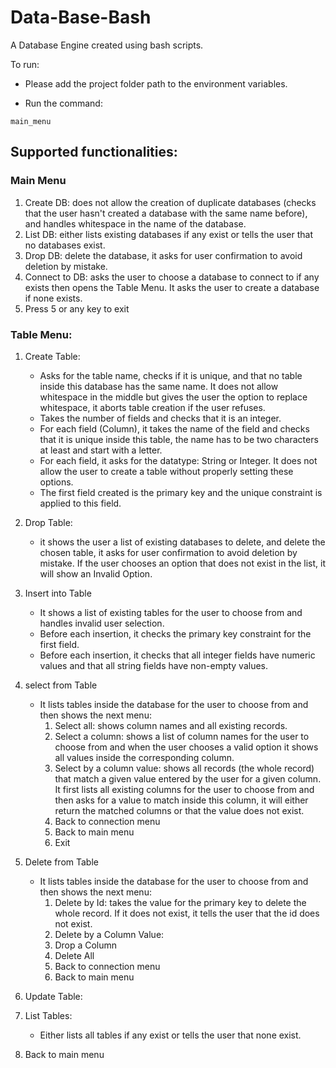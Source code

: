 # Data-Base-Bash

A Database Engine created using bash scripts.

To run:

- Please add the project folder path to the environment variables.

- Run the command: 

`main_menu`

## Supported functionalities:

### Main Menu
1) Create DB: does not allow the creation of duplicate databases (checks that the user hasn't created a database with the same name before), and handles whitespace in the name of the database.
2) List DB: either lists existing databases if any exist or tells the user that no databases exist. 	
3) Drop DB: delete the database, it asks for user confirmation to avoid deletion by mistake.
4) Connect to DB: asks the user to choose a database to connect to if any exists then opens the Table Menu. It asks the user to create a database if none exists. 
5) Press 5 or any key to exit

### Table Menu:
1) Create Table:
   - Asks for the table name, checks if it is unique, and that no table inside this database has the same name. It does not allow whitespace in the middle but gives the user the option to replace whitespace, it aborts table creation if the user refuses.
   - Takes the number of fields and checks that it is an integer.
   - For each field (Column), it takes the name of the field and checks that it is unique inside this table, the name has to be two characters at least and start with a letter.
   - For each field, it asks for the datatype: String or Integer. It does not allow the user to create a table without properly setting these options.
   - The first field created is the primary key and the unique constraint is applied to this field.
2) Drop Table:
   - it shows the user a list of existing databases to delete, and delete the chosen table, it asks for user confirmation to avoid deletion by mistake.	If the user chooses an option that does not exist in the list, it will show an Invalid Option.        
3) Insert into Table 
    - It shows a list of existing tables for the user to choose from and handles invalid user selection.
    - Before each insertion, it checks the primary key constraint for the first field. 
    - Before each insertion, it checks that all integer fields have numeric values and that all string fields have non-empty values.
4) select from Table
   - It lists tables inside the database for the user to choose from and then shows the next menu:
     1) Select all: shows column names and all existing records.		    
     2) Select a column: shows a list of column names for the user to choose from and when the user chooses a valid option it shows all values inside the corresponding column.	    
     3) Select by a column value: shows all records (the whole record) that match a given value entered by the user for a given column. It first lists all existing columns for the user to choose from and then asks for a value to match inside this column, it will either return the matched columns or that the value does not exist.
     4) Back to connection menu
     5) Back to main menu
     6) Exit
5) Delete from Table
    - It lists tables inside the database for the user to choose from and then shows the next menu:
      1) Delete by Id: takes the value for the primary key to delete the whole record. If it does not exist, it tells the user that the id does not exist.	    
      2) Delete by a Column Value: 
      3) Drop a Column	     
      4) Delete All
      5) Back to connection menu
      6) Back to main menu

6) Update Table:
7) List Tables:
   - Either lists all tables if any exist or tells the user that none exist.
8) Back to main menu

